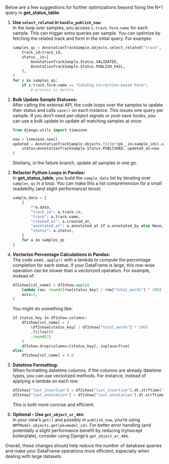 Below are a few suggestions for further optimizations beyond fixing the N+1 query in **get_status_table**:

1. **Use `select_related` in `handle_publish_now`:**  
    In the loop over samples, you access `s.track.form.name` for each sample. This can trigger extra queries per sample. You can optimize by fetching the related track and form in the initial query. For example:
    
    ```python
    samples_qs = AnnotationTrackSample.objects.select_related("track", "track__form").filter(
        track_id=track_id,
        status__in=[
            AnnotationTrackSample.Status.VALIDATED,
            AnnotationTrackSample.Status.PUBLISH_FAIL,
        ],
    )
    for s in samples_qs:
        if s.track.form.name == "Catalog Correction-based Form":
            # process as before
    ```
    
2. **Bulk Update Sample Statuses:**  
    After calling the external API, the code loops over the samples to update their status and calls `save()` on each instance. This issues one query per sample. If you don’t need per-object signals or post-save hooks, you can use a bulk update to update all matching samples at once:
    
    ```python
    from django.utils import timezone
    
    now = timezone.now()
    updated = AnnotationTrackSample.objects.filter(pk__in=sample_ids).update(
        status=AnnotationTrackSample.Status.PUBLISHED, updated_at=now
    )
    ```
    
    Similarly, in the failure branch, update all samples in one go.
    
3. **Refactor Python Loops in Pandas:**  
    In **get_status_table**, you build the `sample_data` list by iterating over `samples_qs` in a loop. You can make this a list comprehension for a small readability (and slight performance) boost:
    
    ```python
    sample_data = [
        {
            **a.data,
            "track_id": a.track.id,
            "track": a.track.name,
            "created_at": a.created_at,
            "annotated_at": a.annotated_at if a.annotated_by else None,
            "status": a.status,
        }
        for a in samples_qs
    ]
    ```
    
4. **Vectorize Percentage Calculations in Pandas:**  
    The code uses `.apply()` with a lambda to compute the percentage completion for each status. If your DataFrame is large, this row-wise operation can be slower than a vectorized operation. For example, instead of:
    
    ```python
    df2show[col_name] = df2show.apply(
        lambda row: round((row[status_key] / row["total_words"] * 100) if row["total_words"] else 0, 2),
        axis=1,
    )
    ```
    
    You might do something like:
    
    ```python
    if status_key in df2show.columns:
        df2show[col_name] = (
            (df2show[status_key] / df2show["total_words"] * 100)
            .fillna(0)
            .round(2)
        )
        df2show.drop(columns=[status_key], inplace=True)
    else:
        df2show[col_name] = 0.0
    ```
    
5. **Datetime Formatting:**  
    When formatting datetime columns, if the columns are already datetime types, you can use vectorized methods. For instance, instead of applying a lambda on each row:
    
    ```python
    df2show["last_insertion"] = df2show["last_insertion"].dt.strftime("%Y-%m-%d %H:%M:%S")
    df2show["last_annotation"] = df2show["last_annotation"].dt.strftime("%Y-%m-%d %H:%M:%S")
    ```
    
    This is both more concise and efficient.
    
6. **Optional – Use `get_object_or_404`:**  
    In your view’s `get()` and possibly in `publish_now`, you’re using `NMTModel.objects.get(pk=model_id)`. For better error handling (and potentially a slight performance benefit by reducing try/except boilerplate), consider using Django’s `get_object_or_404`.
    

Overall, these changes should help reduce the number of database queries and make your DataFrame operations more efficient, especially when dealing with large datasets.